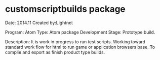 # customscriptbuilds package

Date: 2014.11
Created by:Lightnet

Program: Atom
Type: Atom package
Development Stage: Prototype build.

Description: It is work in progress to run test scripts.
Working toward standard work flow for html to run game or application browsers base.
To complie and export as finish product type builds.
